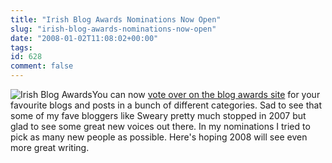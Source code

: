 ```yaml
---
title: "Irish Blog Awards Nominations Now Open"
slug: "irish-blog-awards-nominations-now-open"
date: "2008-01-02T11:08:02+00:00"
tags:
id: 628
comment: false
---
```


![Irish Blog Awards](http://awards.ie/IrishblogAwardsSmall.gif)You can now [vote over on the blog awards site](http://awards.ie/blogawards/2007/12/28/nominations-for-2008-blog-awards-are-now-open/) for your favourite blogs and posts in a bunch of different categories. Sad to see that some of my fave bloggers like Sweary pretty much stopped in 2007 but glad to see some great new voices out there.  In my nominations I tried to pick as many new people as possible. Here's hoping 2008 will see even more great writing.
